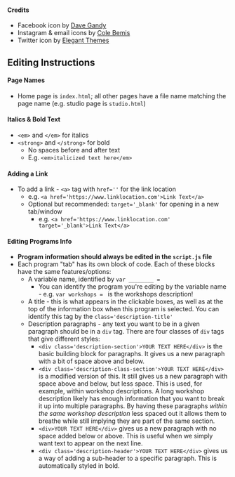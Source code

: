 #### Credits

- Facebook icon by [Dave Gandy](https://www.flaticon.com/authors/dave-gandy)
- Instagram & email icons by [Cole Bemis](https://www.flaticon.com/authors/cole-bemis)
- Twitter icon by [Elegant Themes](https://www.flaticon.com/authors/elegant-themes)


## Editing Instructions

#### Page Names
- Home page is `index.html`; all other pages have a file name matching
the page name (e.g. studio page is `studio.html`)

#### Italics & Bold Text
- `<em>` and `</em>` for italics
- `<strong>` and `</strong>` for bold
  - No spaces before and after text
  - E.g. `<em>italicized text here</em>`

#### Adding a Link
- To add a link - `<a>` tag with `href=''` for the link location
  - e.g. `<a href='https://www.linklocation.com'>Link Text</a>`
  - Optional but recommended: `target='_blank'` for opening in a new tab/window
    - e.g. `<a href='https://www.linklocation.com' target='_blank'>Link Text</a>`

#### Editing Programs Info
- **Program information should always be edited in the `script.js` file**
- Each program "tab" has its own block of code. Each of these blocks have the
  same features/options:
  - A variable name, identified by `var ________ = `
    - You can identify the program you're editing by the variable name -
      e.g. `var workshops = ` is the workshops description!
  - A title - this is what appears in the clickable boxes, as well as at the
    top of the information box when this program is selected. You can identify this
    tag by the `class='description-title'`
  - Description paragraphs - any text you want to be in a given paragraph
    should be in a `div` tag. There are four classes of `div` tags that give
    different styles:
      - `<div class='description-section'>YOUR TEXT HERE</div>` is the basic building
      block for paragraphs. It gives us a new paragraph with a bit of space above and
      below.
      - `<div class='description-class-section'>YOUR TEXT HERE</div>` is a modified version
        of this. It still gives us a new paragraph with space above and below, but less space.
        This is used, for example, within workshop descriptions. A long workshop description
        likely has enough information that you want to break it up into multiple paragraphs.
        By having these paragraphs *within the same workshop description* less spaced out
        it allows them to breathe while still implying they are part of the same section.
      - `<div>YOUR TEXT HERE</div>` gives us a new paragraph with no space added below or above.
        This is useful when we simply want text to appear on the next line.
      - `<div class='description-header'>YOUR TEXT HERE</div>` gives us a way of adding
        a sub-header to a specific paragraph. This is automatically styled in bold.
